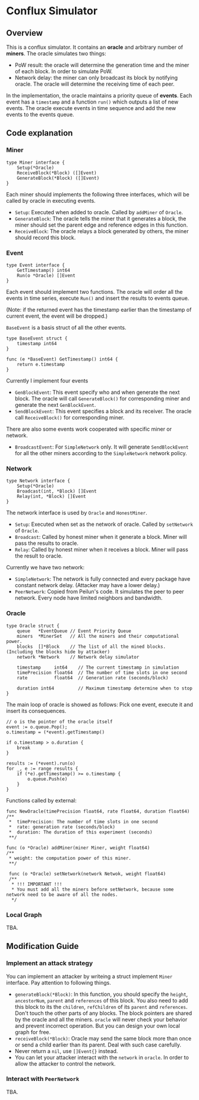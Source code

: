 
# Conflux Simulator

## Overview

This is a conflux simulator. It contains an **oracle** and arbitrary number of **miners**. The oracle simulates two things:

- PoW result: the oracle will determine the generation time and the miner of each block. In order to simulate PoW. 
- Network delay: the miner can only broadcast its block by notifying oracle. The oracle will determine the receiving time of each peer. 

In the implementation, the oracle maintains a priority queue of **events**. Each event has a `timestamp` and a function `run()` which outputs a list of new events. The oracle execute events in time sequence and add the new events to the events queue. 

## Code explanation

### Miner

```
type Miner interface {
	Setup(*Oracle)
	ReceiveBlock(*Block) ([]Event)
	GenerateBlock(*Block) ([]Event) 
}
```
Each miner should implements the following three interfaces, which will be called by oracle in executing events.
- `Setup`: Executed when added to oracle. Called by `addMiner` of `Oracle`.
- `GenerateBlock`: The oracle tells the miner that it generates a block, the miner should set the parent edge and reference edges in this function. 
- `ReceiveBlock`: The oracle relays a block generated by others, the miner should record this block. 


### Event
```
type Event interface {
	GetTimestamp() int64
	Run(o *Oracle) []Event
}
```
Each event should implement two functions. The oracle will order all the events in time series, execute `Run()` and insert the results to events queue. 

(Note: if the returned event has the timestamp earlier than the timestamp of current event, the event will be dropped.)

`BaseEvent` is a basis struct of all the other events.

```
type BaseEvent struct {
	timestamp int64
}

func (e *BaseEvent) GetTimestamp() int64 {
	return e.timestamp
}
```

Currently I implement four events
- `GenBlockEvent`: This event specify who and when generate the next block. The oracle will call `GenerateBlock()` for corresponding miner and generate the next `GenBlockEvent`.
- `SendBlockEvent`: This event specifies a block and its receiver. The oracle call `ReceiveBlock()` for corresponding miner. 

There are also some events work cooperated with specific miner or network. 
- `BroadcastEvent`: For `SimpleNetwork` only. It will generate `SendBlockEvent` for all the other miners according to the `SimpleNetwork` network policy.


### Network

```
type Network interface {
	Setup(*Oracle)
	Broadcast(int, *Block) []Event
	Relay(int, *Block) []Event
}
```
The network interface is used by `Oracle` and `HonestMiner`.

- `Setup`: Executed when set as the network of oracle. Called by `setNetwork` of `Oracle`.
- `Broadcast`: Called by honest miner when it generate a block. Miner will pass the results to oracle.
- `Relay`: Called by honest miner when it receives a block. Miner will pass the result to oracle.

Currently we have two network:
- `SimpleNetwork`: The network is fully connected and every package have constant network delay. (Attacker may have a lower delay.)
- `PeerNetwork`: Copied from Peilun's code. It simulates the peer to peer network. Every node have limited neighbors and bandwidth. 

### Oracle

```
type Oracle struct {
	queue   *EventQueue // Event Priority Queue
	miners  *MinerSet   // All the miners and their computational power.
	blocks  []*Block    // The list of all the mined blocks. (Including the blocks hide by attacker)
	network *Network    // Network delay simulator

	timestamp     int64    // The current timestamp in simulation
	timePrecision float64  // The number of time slots in one second 
	rate          float64  // Generation rate (seconds/block)

	duration int64         // Maximum timestamp determine when to stop 
}
```

The main loop of oracle is showed as follows: Pick one event, execute it and insert its consequences. 
```
// o is the pointer of the oracle itself
event := o.queue.Pop();
o.timestamp = (*event).getTimestamp()

if o.timestamp > o.duration {
	break
}

results := (*event).run(o)
for _, e := range results {
	if (*e).getTimestamp() >= o.timestamp {
		o.queue.Push(e)
	}
}
```

Functions called by external:
```
func NewOracle(timePrecision float64, rate float64, duration float64)
/** 
 *  timePrecision: The number of time slots in one second
 *  rate: generation rate (seconds/block)
 *  duration: The duration of this experiment (seconds)
 **/
 
func (o *Oracle) addMiner(miner Miner, weight float64)
/** 
 * weight: the computation power of this miner.
 **/
 
 func (o *Oracle) setNetwork(network Netwok, weight float64)
 /**
  * !!! IMPORTANT !!!
  * You must add all the miners before setNetwork, because some network need to be aware of all the nodes.
  */
```
### Local Graph
TBA.

## Modification Guide
### Implement an attack strategy
You can implement an attacker by writeing a struct implement `Miner` interface. Pay attention to following things.
- `generateBlock(*Block)`: In this function, you should specify the `height`, `ancestorNum`, `parent` and `references` of this block. You also need to add this block to its the `children`, `refChildren` of its `parent` and `references`. Don't touch the other parts of any blocks. The block pointers are shared by the oracle and all the miners. `oracle` will never check your behavior and prevent incorrect operation. But you can design your own local graph for free. 
- `receiveBlock(*Block)`: Oracle may send the same block more than once or send a child earlier than its parent. Deal with such case carefully. 
- Never return a `nil`, use `[]Event{}` instead. 
- You can let your attacker interact with the `network` in `oracle`. In order to allow the attacker to control the network. 

### Interact with `PeerNetwork`

TBA.
